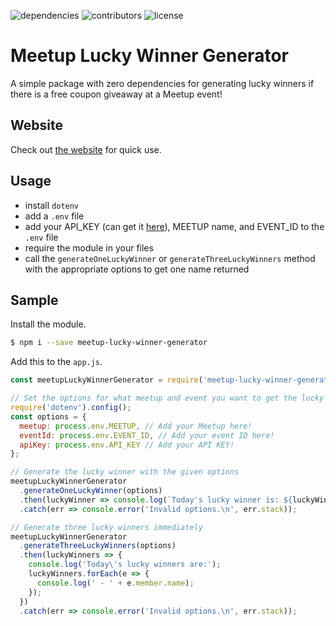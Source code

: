 ![dependencies](https://img.shields.io/badge/dependencies-0-green.svg)
![contributors](https://img.shields.io/badge/contributors-1-blue.svg)
![license](https://img.shields.io/github/license/mashape/apistatus.svg)

# Meetup Lucky Winner Generator
A simple package with zero dependencies for generating lucky winners if there is a free coupon giveaway at a Meetup event!

## Website
Check out [the website](http://meetup-lucky-winner-generator.surge.sh/) for quick use.

## Usage
- install `dotenv`
- add a `.env` file
- add your API_KEY (can get it [here](https://secure.meetup.com/meetup_api/key/)), MEETUP name, and EVENT_ID to the `.env` file
- require the module in your files
- call the `generateOneLuckyWinner` or `generateThreeLuckyWinners` method with the appropriate options to get one name returned

## Sample
Install the module.
```bash
$ npm i --save meetup-lucky-winner-generator
```

Add this to the `app.js`.
```js
const meetupLuckyWinnerGenerator = require('meetup-lucky-winner-generator');

// Set the options for what meetup and event you want to get the lucky winner
require('dotenv').config();
const options = { 
  meetup: process.env.MEETUP, // Add your Meetup here! 
  eventId: process.env.EVENT_ID, // Add your event ID here!
  apiKey: process.env.API_KEY // Add your API KEY!
};

// Generate the lucky winner with the given options
meetupLuckyWinnerGenerator
  .generateOneLuckyWinner(options)
  .then(luckyWinner => console.log(`Today's lucky winner is: ${luckyWinner.member.name}!`))
  .catch(err => console.error('Invalid options.\n', err.stack));

// Generate three lucky winners immediately
meetupLuckyWinnerGenerator
  .generateThreeLuckyWinners(options)
  .then(luckyWinners => {
    console.log('Today\'s lucky winners are:');
    luckyWinners.forEach(e => {
      console.log(' - ' + e.member.name);
    });
  })
  .catch(err => console.error('Invalid options.\n', err.stack));
```
